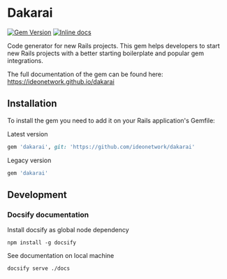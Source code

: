 # Dakarai

[![Gem Version](https://badge.fury.io/rb/dakarai.svg)](https://badge.fury.io/rb/dakarai)
[![Inline docs](http://inch-ci.org/github/ideonetwork/dakarai.svg?branch=master)](http://inch-ci.org/github/ideonetwork/dakarai)

Code generator for new Rails projects.
This gem helps developers to start new Rails projects with a better starting boilerplate and popular gem integrations.

The full documentation of the gem can be found here: https://ideonetwork.github.io/dakarai

## Installation

To install the gem you need to add it on your Rails application's Gemfile:

Latest version
```ruby
gem 'dakarai', git: 'https://github.com/ideonetwork/dakarai'
```

Legacy version
```ruby
gem 'dakarai'
```

## Development

### Docsify documentation

Install docsify as global node dependency

```shell
npm install -g docsify
```

See documentation on local machine

```shell
docsify serve ./docs
```
